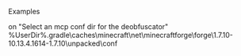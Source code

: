 Examples
 
on "Select an mcp conf dir for the deobfuscator"
%UserDir%\.gradle\caches\minecraft\net\minecraftforge\forge\1.7.10-10.13.4.1614-1.7.10\unpacked\conf